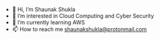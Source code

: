 - 👋 Hi, I’m Shaunak Shukla
- 👀 I’m interested in Cloud Computing and Cyber Security
- 🌱 I’m currently learning AWS
- 📫 How to reach me shaunakshukla@protonmail.com

<!---
shaunak012/shaunak012 is a ✨ special ✨ repository because its `README.md` (this file) appears on your GitHub profile.
You can click the Preview link to take a look at your changes.
--->
